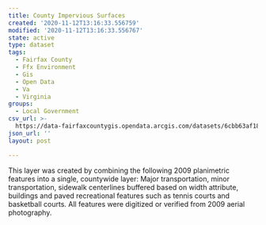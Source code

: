```yaml
---
title: County Impervious Surfaces
created: '2020-11-12T13:16:33.556759'
modified: '2020-11-12T13:16:33.556767'
state: active
type: dataset
tags:
  - Fairfax County
  - Ffx Environment
  - Gis
  - Open Data
  - Va
  - Virginia
groups:
  - Local Government
csv_url: >-
  https://data-fairfaxcountygis.opendata.arcgis.com/datasets/6cbb63af18964ef6b1e4b5f2edd86c3e_0.csv
json_url: ''
layout: post

---
```

This layer was created by combining the following 2009 planimetric features into a single, countywide layer: Major transportation, minor transportation, sidewalk centerlines buffered based on width attribute, buildings and paved recreational features such as tennis courts and basketball courts. All features were digitized or verified from 2009 aerial photography.
